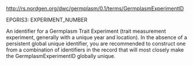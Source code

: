 http://rs.nordgen.org/dwc/germplasm/0.1/terms/GermplasmExperimentID

EPGRIS3: EXPERIMENT\_NUMBER

An identifier for a Germplasm Trait Experiment (trait measurement experiment, generally with a unique year and location). In the absence of a persistent global unique identifier, you are recommended to construct one from a combination of identifiers in the record that will most closely make the GermplasmExperimentID globally unique.